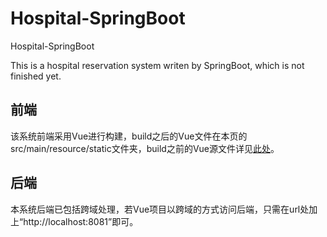 # Hospital-SpringBoot
Hospital-SpringBoot

This is a hospital reservation system writen by SpringBoot, which is not finished yet.



## 前端

该系统前端采用Vue进行构建，build之后的Vue文件在本页的src/main/resource/static文件夹，build之前的Vue源文件详见[此处](https://github.com/Lucas-Wang/Hospital-Vue )。



## 后端

本系统后端已包括跨域处理，若Vue项目以跨域的方式访问后端，只需在url处加上“http://localhost:8081”即可。